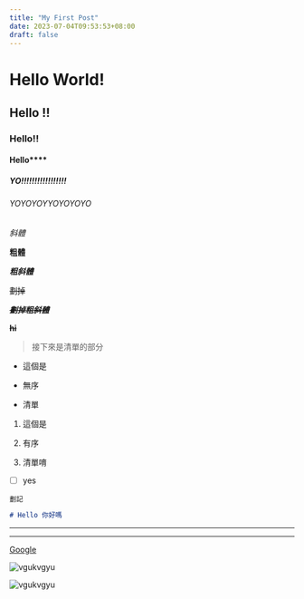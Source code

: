 ```yaml
---
title: "My First Post"
date: 2023-07-04T09:53:53+08:00
draft: false
---
```

# Hello World!
## Hello !!
### Hello!!
#### Hello****
##### YO!!!!!!!!!!!!!!!!!
###### YOYOYOYYOYOYOYO


_斜體_

**粗體**

***粗斜體***

~~劃掉~~

~~***劃掉粗斜體***~~

~~**hi**~~

> 接下來是清單的部分
- 這個是
* 無序
+ 清單

1. 這個是

2. 有序 

3. 清單唷

- [ ] yes


`劃記`
```Markdown =
# Hello 你好嗎
```

---
***
[Google](https://www.google.com/)

![vgukvgyu](https://blog.skyhong.tw/logo.png)

![vgukvgyu](https://media.giphy.com/media/ICOgUNjpvO0PC/giphy.gif
)